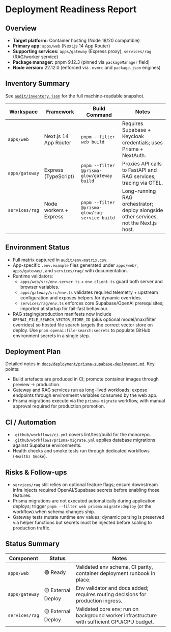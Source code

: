 # Deployment Readiness Report

## Overview
- **Target platform:** Container hosting (Node 18/20 compatible)
- **Primary app:** `apps/web` (Next.js 14 App Router)
- **Supporting services:** `apps/gateway` (Express proxy), `services/rag` (RAG/worker service)
- **Package manager:** pnpm 9.12.3 (pinned via `packageManager` field)
- **Node version:** 22.12.0 (enforced via `.nvmrc` and `package.json` engines)

## Inventory Summary
See [`audit/inventory.json`](audit/inventory.json) for the full machine-readable snapshot.

| Workspace | Framework | Build Command | Notes |
| --- | --- | --- | --- |
| `apps/web` | Next.js 14 App Router | `pnpm --filter web build` | Requires Supabase + Keycloak credentials; uses Prisma + NextAuth. |
| `apps/gateway` | Express (TypeScript) | `pnpm --filter @prisma-glow/gateway build` | Proxies API calls to FastAPI and RAG services; tracing via OTEL. |
| `services/rag` | Node workers + Express | `pnpm --filter @prisma-glow/rag-service build` | Long-running RAG orchestrator; deploy alongside other services, not the Next.js host. |

## Environment Status
- Full matrix captured in [`audit/env-matrix.csv`](audit/env-matrix.csv).
- App-specific `.env.example` files generated under `apps/web/`, `apps/gateway/`, and `services/rag/` with documentation.
- Runtime validators:
  - `apps/web/src/env.server.ts` + `env.client.ts` guard both server and browser variables.
  - `apps/gateway/src/env.ts` validates required telemetry + upstream configuration and exposes helpers for dynamic overrides.
  - `services/rag/env.ts` enforces core Supabase/OpenAI prerequisites; imported at startup for fail-fast behaviour.
- RAG staging/production manifests now include `OPENAI_FILE_SEARCH_VECTOR_STORE_ID` (plus optional model/max/filter overrides) so hosted file search targets the correct vector store on deploy. Use `pnpm openai:file-search:secrets` to populate GitHub environment secrets in a single step.

## Deployment Plan
Detailed notes in [`docs/deployment/prisma-supabase-deployment.md`](docs/deployment/prisma-supabase-deployment.md). Key points:
- Build artefacts are produced in CI; promote container images through preview → production.
- Gateway and RAG services run as long-lived workloads; expose endpoints through environment variables consumed by the web app.
- Prisma migrations execute via the `prisma-migrate` workflow, with manual approval required for production promotion.

## CI / Automation
- `.github/workflows/ci.yml` covers lint/test/build for the monorepo.
- `.github/workflows/prisma-migrate.yml` applies database migrations against Supabase environments.
- Health checks and smoke tests run through dedicated workflows (`Healthz Smoke`).

## Risks & Follow-ups
- `services/rag` still relies on optional feature flags; ensure downstream infra injects required OpenAI/Supabase secrets before enabling those features.
- Prisma migrations are not executed automatically during application deploys; trigger `pnpm --filter web prisma:migrate:deploy` (or the workflow) when schema changes ship.
- Gateway tests mutate runtime env values; dynamic parsing is preserved via helper functions but secrets must be injected before scaling to production traffic.

## Status Summary
| Component | Status | Notes |
| --- | --- | --- |
| `apps/web` | 🟢 Ready | Validated env schema, CI parity, container deployment runbook in place. |
| `apps/gateway` | 🟡 External Deploy | Env validator and docs added; requires routing decisions for production ingress. |
| `services/rag` | 🟡 External Deploy | Validated core env; run on background worker infrastructure with sufficient GPU/CPU budget. |
